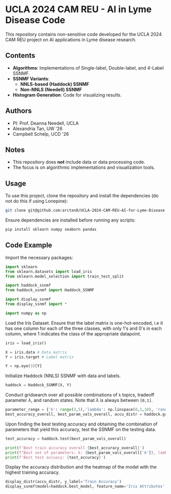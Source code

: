 # UCLA 2024 CAM REU - AI in Lyme Disease Code  

This repository contains non-sensitive code developed for the UCLA 2024 CAM REU project on AI applications in Lyme disease research.  

## Contents  
- **Algorithms**: Implementations of Single-label, Double-label, and 4-Label SSNMF.  
- **SSNMF Variants**:  
  - **NNLS-based (Haddock) SSNMF**  
  - **Non-NNLS (Needell) SSNMF**  
- **Histogram Generation**: Code for visualizing results.  

## Authors
- PI: Prof. Deanna Needell, UCLA
- Alexandria Tan, UW '26
- Campbell Schelp, UCD '26
## Notes  
- This repository does **not** include data or data processing code.  
- The focus is on algorithmic implementations and visualization tools.  

## Usage  
To use this project, clone the repository and install the dependencies (do not do this if using Lonepine):

```sh
git clone git@github.com:arctan8/UCLA-2024-CAM-REU-AI-for-Lyme-Disease 
```

Ensure dependencies are installed before running any scripts:  
```sh
pip install sklearn numpy seaborn pandas
```

## Code Example
Import the necessary packages:

```python
import sklearn
from sklearn.datasets import load_iris
from sklearn.model_selection import train_test_split

import haddock_ssnmf
from haddock_ssnmf import Haddock_SSNMF

import display_ssnmf
from display_ssnmf import *

import numpy as np
```

Load the Iris Dataset. Ensure that the label matrix is one-hot-encoded, i.e it has one column for each of the
three classes, with only 1's and 0's in each column, where 1 indicates the class of the appropriate datapoint.

```python
iris = load_iris()

X = iris.data # Data matrix
Y = iris.target # Label matrix

Y = np.eye(3)[Y]
```

Initialize Haddock (NNLS) SSNMF with data and labels.

```python
haddock = Haddock_SSNMF(X, Y)
```

Conduct gridsearch over all possible combinations of `k` topics, tradeoff parameter $\lambda$, and random states.
Note that $\lambda$ is always between `[0,1]`.

```python
parameter_range = {'k': range(3,5),'lambda': np.linspace(0,1,10), 'random_state': range(0,10)}
best_accuracy_overall, best_param_vals_overall, accu_distr = haddock.gridsearch(param_range=parameter_range, get_topic_accu_distr=True)
```

Upon finding the best testing accuracy and obtaining the combination of parameters that yield this accuracy, test the SSNMF on the testing data.

```python
test_accuracy = haddock.test(best_param_vals_overall)

print(f'Best train accuracy overall {best_accuracy_overall}')
print(f"Best set of parameters: k: {best_param_vals_overall['k']}, lambda: {best_param_vals_overall['lambda']}, random_state: {best_param_vals_overall['random_state']}")
print(f'Best test accuacy: {test_accuracy}')
```

Display the accuracy distribution and the heatmap of the model with the highest training accuracy.

```python
display_distr(accu_distr, y_label='Train Accuracy')
display_ssnmf(model=haddock.best_model, feature_name='Iris Attributes', feature_labels=iris.feature_names, class_labels=iris.target_names)
```
